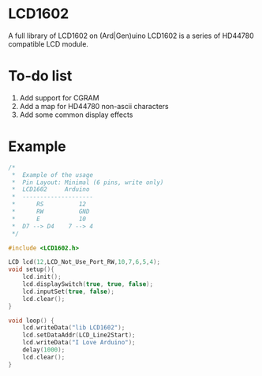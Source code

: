 # LCD1602
A full library of LCD1602 on (Ard|Gen)uino
LCD1602 is a series of HD44780 compatible LCD module.

# To-do list
1. Add support for CGRAM
2. Add a map for HD44780 non-ascii characters
3. Add some common display effects

# Example
```C++
/*
 *  Example of the usage
 *  Pin Layout: Minimal (6 pins, write only)
 *  LCD1602     Arduino
 *  --------------------
 *      RS          12
 *      RW          GND
 *      E           10
 *  D7 --> D4    7 --> 4
 */

#include <LCD1602.h>

LCD lcd(12,LCD_Not_Use_Port_RW,10,7,6,5,4);
void setup(){
    lcd.init();
    lcd.displaySwitch(true, true, false);
    lcd.inputSet(true, false);
    lcd.clear();
}

void loop() {
    lcd.writeData("lib LCD1602");
    lcd.setDataAddr(LCD_Line2Start);
    lcd.writeData("I Love Arduino");
    delay(1000);
    lcd.clear();
}
```
